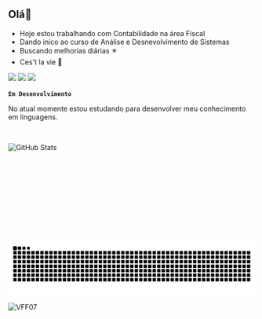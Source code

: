 ## Olá👋

- Hoje estou trabalhando com Contabilidade na área Fiscal
- Dando iníco ao curso de Análise e Desnevolvimento de Sistemas
- Buscando melhorias diárias ✴️
- Ces't la vie 💖

<div> 
  <a href="https://instagram.com/v1z1nh4.x" target="_blank"><img src="https://img.shields.io/badge/-Instagram-%23E4405F?style=for-the-badge&logo=instagram&logoColor=white" target="_blank"></a>
 <a href="https://discord.gg/vitoria_70331" target="_blank"><img src="https://img.shields.io/badge/Discord-7289DA?style=for-the-badge&logo=discord&logoColor=white" target="_blank"></a> 
  <a href="https://www.linkedin.com/in/vit%C3%B3ria-fernandes-74a3a9236/" target="_blank"><img src="https://img.shields.io/badge/-LinkedIn-%230077B5?style=for-the-badge&logo=linkedin&logoColor=white" target="_blank"></a>




**`Em Desenvolvimento`**

No atual momente estou estudando para desenvolver meu conhecimento em linguagens.






<br/>


<img 
      align="left" 
      alt="GitHub Stats" 
      height="200" 
      src="https://github-readme-stats.vercel.app/api/top-langs/?username=rodrigo6379&theme=tokyonight&layout=compact&custom_title=Tecnologias&langs_count=9" 
  />

  <picture align="center">
  <source media="(prefers-color-scheme: dark)" srcset="https://raw.githubusercontent.com/Rodrigo6379/Rodrigo6379/output/github-contribution-grid-snake-dark.svg">
  <source media="(prefers-color-scheme: light)" srcset="https://raw.githubusercontent.com/Rodrigo6379/Rodrigo6379/output/github-contribution-grid-snake-dark.svg">
  <img align="center" alt="github contribution grid snake animation" src="https://raw.githubusercontent.com/Rodrigo6379/Rodrigo6379/output/github-contribution-grid-snake.svg">
</picture>



</p>
<div style="display: inline_block"><Br.>
  <img align="center" alt="VFF07" src="https://media.giphy.com/media/v1.Y2lkPTc5MGI3NjExYnFhNzU1MnpqN3JpYXA2Y2p3czFjMmZhaHY0NmlxcHA5NjRmM241ZCZlcD12MV9naWZzX3NlYXJjaCZjdD1n/jwzNDFOjiUBPEUJC6G/giphy.gif">
</div>
